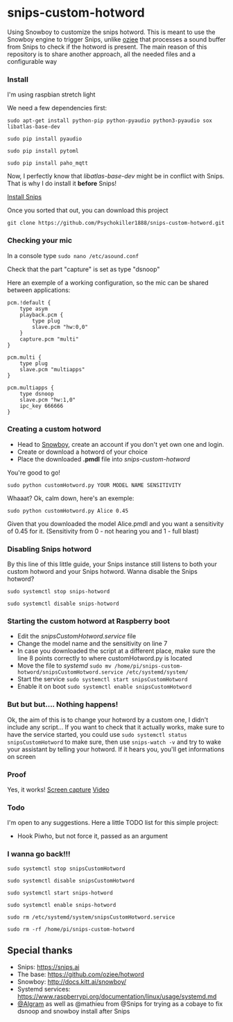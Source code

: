 # snips-custom-hotword
Using Snowboy to customize the snips hotword. This is meant to use the Snowboy engine to trigger Snips, unlike [oziee](https://github.com/oziee/hotword) that processes a sound buffer from Snips to check if the hotword is present. The main reason of this repository is to share another approach, all the needed files and a configurable way


### Install

I'm using raspbian stretch light

We need a few dependencies first:

```sudo apt-get install python-pip python-pyaudio python3-pyaudio sox libatlas-base-dev```

```sudo pip install pyaudio```

```sudo pip install pytoml```

```sudo pip install paho_mqtt```

Now, I perfectly know that *libatlas-base-dev* might be in conflict with Snips. That is why I do install it **before** Snips!

[Install Snips](https://github.com/snipsco/snips-platform-documentation/wiki/1.-Setup-the-Snips-Voice-Platform)

Once you sorted that out, you can download this project

```git clone https://github.com/Psychokiller1888/snips-custom-hotword.git```


### Checking your mic ###

In a console type
```sudo nano /etc/asound.conf```

Check that the part "capture" is set as type "dsnoop"

Here an exemple of a working configuration, so the mic can be shared between applications:

```
pcm.!default {
    type asym
    playback.pcm {
        type plug
        slave.pcm "hw:0,0"
    }
    capture.pcm "multi"
}

pcm.multi {
    type plug
    slave.pcm "multiapps"
}

pcm.multiapps {
    type dsnoop
    slave.pcm "hw:1,0"
    ipc_key 666666
}
```

### Creating a custom hotword

* Head to [Snowboy](https://snowboy.kitt.ai/dashboard), create an account if you don't yet own one and login.
* Create or download a hotword of your choice
* Place the downloaded **.pmdl** file into *snips-custom-hotword*

You're good to go!

```sudo python customHotword.py YOUR MODEL NAME SENSITIVITY```

Whaaat? Ok, calm down, here's an exemple:

```sudo python customHotword.py Alice 0.45```

Given that you downloaded the model Alice.pmdl and you want a sensitivity of 0.45 for it. (Sensitivity from 0 - not hearing you and 1 - full blast)


### Disabling Snips hotword

By this line of this little guide, your Snips instance still listens to both your custom hotword and your Snips hotword. Wanna disable the Snips hotword?

```sudo systemctl stop snips-hotword```

```sudo systemctl disable snips-hotword```


### Starting the custom hotword at Raspberry boot

* Edit the *snipsCustomHotword.service* file
* Change the model name and the sensitivity on line 7
* In case you downloaded the script at a different place, make sure the line 8 points correctly to where customHotword.py is located
* Move the file to *systemd* ```sudo mv /home/pi/snips-custom-hotword/snipsCustomHotword.service /etc/systemd/system/```
* Start the service ```sudo systemctl start snipsCustomHotword```
* Enable it on boot ```sudo systemctl enable snipsCustomHotword```


### But but but.... Nothing happens!

Ok, the aim of this is to change your hotword by a custom one, I didn't include any script... If you want to check that it actually works, make sure to have the service started, you could use ```sudo systemctl status snipsCustomHotword``` to make sure, then use ```snips-watch -v``` and try to wake your assistant by telling your hotword. If it hears you, you'll get informations on screen


### Proof
Yes, it works!
[Screen capture](https://puu.sh/zwS0X.png)
[Video](https://www.youtube.com/watch?v=SqWoNj4HUos)


### Todo

I'm open to any suggestions. Here a little TODO list for this simple project:
* Hook Piwho, but not force it, passed as an argument





### I wanna go back!!!
```sudo systemctl stop snipsCustomHotword```

```sudo systemctl disable snipsCustomHotword```

```sudo systemctl start snips-hotword```

```sudo systemctl enable snips-hotword```

```sudo rm /etc/systemd/system/snipsCustomHotword.service```

```sudo rm -rf /home/pi/snips-custom-hotword```


## Special thanks
* Snips: https://snips.ai
* The base: https://github.com/oziee/hotword
* Snowboy: http://docs.kitt.ai/snowboy/
* Systemd services: https://www.raspberrypi.org/documentation/linux/usage/systemd.md
* [@Algram](https://github.com/Algram) as well as @mathieu from @Snips for trying as a cobaye to fix dsnoop and snowboy install after Snips
